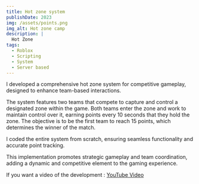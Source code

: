 ```yaml
---
title: Hot zone system
publishDate: 2023
img: /assets/points.png
img_alt: Hot zone camp
description: |
  Hot Zone
tags:
  - Roblox
  - Scripting
  - System
  - Server based
---
```


I developed a comprehensive hot zone system for competitive gameplay, designed to enhance team-based interactions. 

The system features two teams that compete to capture and control a designated zone within the game. Both teams enter the zone and work to maintain control over it, earning points every 10 seconds that they hold the zone. The objective is to be the first team to reach 15 points, which determines the winner of the match.

I coded the entire system from scratch, ensuring seamless functionality and accurate point tracking. 

This implementation promotes strategic gameplay and team coordination, adding a dynamic and competitive element to the gaming experience.

If you want a video of the development : [YouTube Video](https://www.youtube.com/watch?v=ZdCt_7B_s5M)